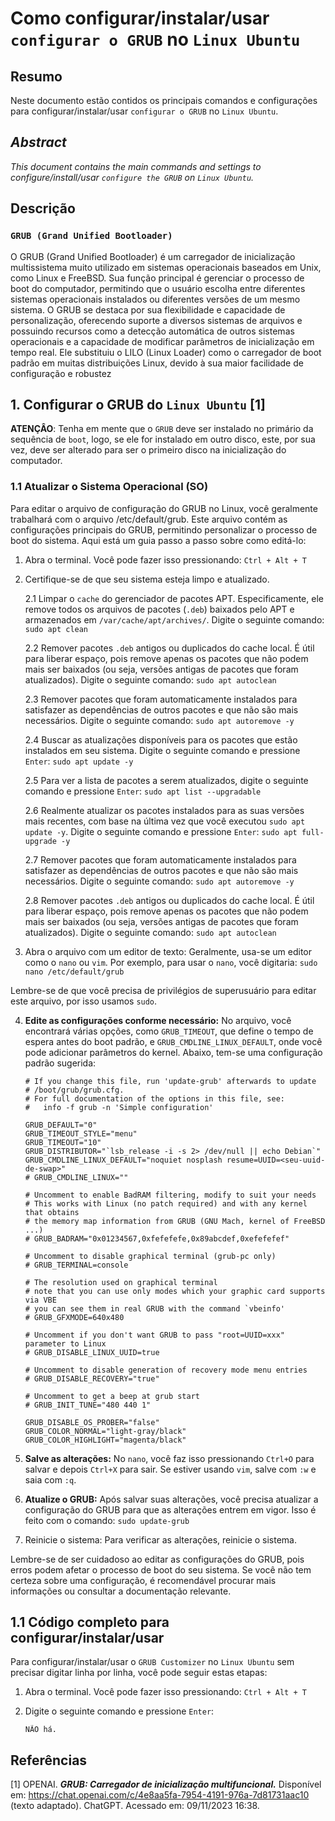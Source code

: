 # Como configurar/instalar/usar ` configurar o GRUB` no `Linux Ubuntu`

## Resumo

Neste documento estão contidos os principais comandos e configurações para configurar/instalar/usar `configurar o GRUB` no `Linux Ubuntu`.

## _Abstract_

_This document contains the main commands and settings to configure/install/usar `configure the GRUB` on `Linux Ubuntu`._

## Descrição

### `GRUB (Grand Unified Bootloader)`

O GRUB (Grand Unified Bootloader) é um carregador de inicialização multissistema muito utilizado em sistemas operacionais baseados em Unix, como Linux e FreeBSD. Sua função principal é gerenciar o processo de boot do computador, permitindo que o usuário escolha entre diferentes sistemas operacionais instalados ou diferentes versões de um mesmo sistema. O GRUB se destaca por sua flexibilidade e capacidade de personalização, oferecendo suporte a diversos sistemas de arquivos e possuindo recursos como a detecção automática de outros sistemas operacionais e a capacidade de modificar parâmetros de inicialização em tempo real. Ele substituiu o LILO (Linux Loader) como o carregador de boot padrão em muitas distribuições Linux, devido à sua maior facilidade de configuração e robustez


## 1. Configurar o GRUB do `Linux Ubuntu` [1]

**ATENÇÂO**: Tenha em mente que o `GRUB` deve ser instalado no primário da sequência de `boot`, logo, se ele for instalado em outro disco, este, por sua vez, deve ser alterado para ser o primeiro disco na inicialização do computador.

### 1.1 Atualizar o Sistema Operacional (SO)

Para editar o arquivo de configuração do GRUB no Linux, você geralmente trabalhará com o arquivo /etc/default/grub. Este arquivo contém as configurações principais do GRUB, permitindo personalizar o processo de boot do sistema. Aqui está um guia passo a passo sobre como editá-lo:

1. Abra o terminal. Você pode fazer isso pressionando: `Ctrl + Alt + T`


2. Certifique-se de que seu sistema esteja limpo e atualizado.

    2.1 Limpar o `cache` do gerenciador de pacotes APT. Especificamente, ele remove todos os arquivos de pacotes (`.deb`) baixados pelo APT e armazenados em `/var/cache/apt/archives/`. Digite o seguinte comando: `sudo apt clean` 
    
    2.2 Remover pacotes `.deb` antigos ou duplicados do cache local. É útil para liberar espaço, pois remove apenas os pacotes que não podem mais ser baixados (ou seja, versões antigas de pacotes que foram atualizados). Digite o seguinte comando: `sudo apt autoclean`

    2.3 Remover pacotes que foram automaticamente instalados para satisfazer as dependências de outros pacotes e que não são mais necessários. Digite o seguinte comando: `sudo apt autoremove -y`

    2.4 Buscar as atualizações disponíveis para os pacotes que estão instalados em seu sistema. Digite o seguinte comando e pressione `Enter`: `sudo apt update -y`

    2.5 Para ver a lista de pacotes a serem atualizados, digite o seguinte comando e pressione `Enter`:  `sudo apt list --upgradable`

    2.6 Realmente atualizar os pacotes instalados para as suas versões mais recentes, com base na última vez que você executou `sudo apt update -y`. Digite o seguinte comando e pressione `Enter`: `sudo apt full-upgrade -y`

    2.7 Remover pacotes que foram automaticamente instalados para satisfazer as dependências de outros pacotes e que não são mais necessários. Digite o seguinte comando: `sudo apt autoremove -y`

    2.8 Remover pacotes `.deb` antigos ou duplicados do cache local. É útil para liberar espaço, pois remove apenas os pacotes que não podem mais ser baixados (ou seja, versões antigas de pacotes que foram atualizados). Digite o seguinte comando: `sudo apt autoclean`

3. Abra o arquivo com um editor de texto: Geralmente, usa-se um editor como o `nano` ou `vim`. Por exemplo, para usar o `nano`, você digitaria: `sudo nano /etc/default/grub`

Lembre-se de que você precisa de privilégios de superusuário para editar este arquivo, por isso usamos `sudo`.

4. **Edite as configurações conforme necessário:** No arquivo, você encontrará várias opções, como `GRUB_TIMEOUT`, que define o tempo de espera antes do boot padrão, e `GRUB_CMDLINE_LINUX_DEFAULT`, onde você pode adicionar parâmetros do kernel. Abaixo, tem-se uma configuração padrão sugerida:

    ```
    # If you change this file, run 'update-grub' afterwards to update
    # /boot/grub/grub.cfg.
    # For full documentation of the options in this file, see:
    #   info -f grub -n 'Simple configuration'

    GRUB_DEFAULT="0"
    GRUB_TIMEOUT_STYLE="menu"
    GRUB_TIMEOUT="10"
    GRUB_DISTRIBUTOR="`lsb_release -i -s 2> /dev/null || echo Debian`"
    GRUB_CMDLINE_LINUX_DEFAULT="noquiet nosplash resume=UUID=<seu-uuid-de-swap>"
    # GRUB_CMDLINE_LINUX=""

    # Uncomment to enable BadRAM filtering, modify to suit your needs
    # This works with Linux (no patch required) and with any kernel that obtains
    # the memory map information from GRUB (GNU Mach, kernel of FreeBSD ...)
    # GRUB_BADRAM="0x01234567,0xfefefefe,0x89abcdef,0xefefefef"

    # Uncomment to disable graphical terminal (grub-pc only)
    # GRUB_TERMINAL=console

    # The resolution used on graphical terminal
    # note that you can use only modes which your graphic card supports via VBE
    # you can see them in real GRUB with the command `vbeinfo'
    # GRUB_GFXMODE=640x480

    # Uncomment if you don't want GRUB to pass "root=UUID=xxx" parameter to Linux
    # GRUB_DISABLE_LINUX_UUID=true

    # Uncomment to disable generation of recovery mode menu entries
    # GRUB_DISABLE_RECOVERY="true"

    # Uncomment to get a beep at grub start
    # GRUB_INIT_TUNE="480 440 1"

    GRUB_DISABLE_OS_PROBER="false"
    GRUB_COLOR_NORMAL="light-gray/black"
    GRUB_COLOR_HIGHLIGHT="magenta/black"
    ```

5. **Salve as alterações:** No `nano`, você faz isso pressionando `Ctrl+O` para salvar e depois `Ctrl+X` para sair. Se estiver usando `vim`, salve com `:w` e saia com `:q`.

6. **Atualize o GRUB:** Após salvar suas alterações, você precisa atualizar a configuração do GRUB para que as alterações entrem em vigor. Isso é feito com o comando: `sudo update-grub`

7. Reinicie o sistema: Para verificar as alterações, reinicie o sistema.

Lembre-se de ser cuidadoso ao editar as configurações do GRUB, pois erros podem afetar o processo de boot do seu sistema. Se você não tem certeza sobre uma configuração, é recomendável procurar mais informações ou consultar a documentação relevante.


## 1.1 Código completo para configurar/instalar/usar 

Para configurar/instalar/usar o `GRUB Customizer` no `Linux Ubuntu` sem precisar digitar linha por linha, você pode seguir estas etapas:

1. Abra o terminal. Você pode fazer isso pressionando: `Ctrl + Alt + T`

2. Digite o seguinte comando e pressione `Enter`:

    ```
    NÃO há.
    ```


## Referências

[1] OPENAI. ***GRUB: Carregador de inicialização multifuncional.*** Disponível em: <https://chat.openai.com/c/4e8aa5fa-7954-4191-976a-7d81731aac10> (texto adaptado). ChatGPT. Acessado em: 09/11/2023 16:38.
